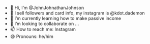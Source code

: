 - 👋 Hi, I’m @JohnJohnathanJohnson
- 👀 I sell followers and card info, my instagram is @kdot.dademon
- 🌱 I’m currently learning how to make passive income
- 💞️ I’m looking to collaborate on ...
- 📫 How to reach me: Instagram
- 😄 Pronouns: he/him


<!---
JohnJohnathanJohnson/JohnJohnathanJohnson is a ✨ special ✨ repository because its `README.md` (this file) appears on your GitHub profile.
You can click the Preview link to take a look at your changes.
--->
